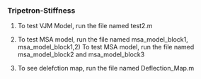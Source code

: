 ### Tripetron-Stiffness

1) To test VJM Model, run the file named test2.m

2) To test MSA model, run the file named msa_model_block1, msa_model_block1,2) To test MSA model, run the file named msa_model_block2 and msa_model_block3

3) To see delefction map, run the file named Deflection_Map.m
